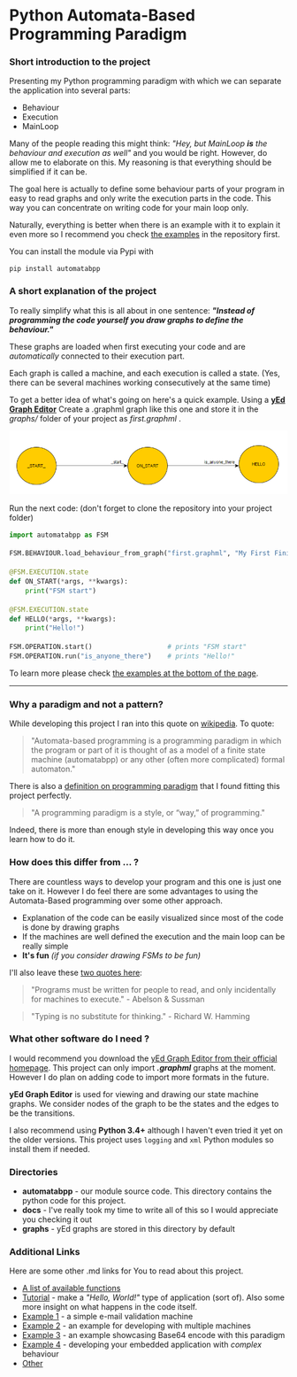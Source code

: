 # Python Automata-Based Programming Paradigm

### Short introduction to the project

Presenting my Python programming paradigm with which we can separate the application into several parts:

- Behaviour
- Execution
- MainLoop

Many of the people reading this might think: _"Hey, but MainLoop **is** the behaviour and execution as well"_ and you would be right.
However, do allow me to elaborate on this. My reasoning is that everything should be simplified if it can be.

The goal here is actually to define some behaviour parts of your program in easy to read graphs and only write the execution parts in the code.
This way you can concentrate on writing code for your main loop only.

Naturally, everything is better when there is an example with it to explain it even more so I recommend you check [the examples](#additional-links) in the repository first.

You can install the module via Pypi with

```
pip install automatabpp
```

### A short explanation of the project

To really simplify what this is all about in one sentence: ___"Instead of programming the code yourself you draw graphs to define the behaviour."___

These graphs are loaded when first executing your code and are _automatically_ connected to their execution part.

Each graph is called a machine, and each execution is called a state. (Yes, there can be several machines working consecutively at the same time)

To get a better idea of what's going on here's a quick example. Using a [__yEd Graph Editor__][4] Create a .graphml graph like this one and store it in the _graphs/_ folder of your project as _first.graphml_ .

![](./docs/images/first.png)

Run the next code: (don't forget to clone the repository into your project folder)

```python
import automatabpp as FSM

FSM.BEHAVIOUR.load_behaviour_from_graph("first.graphml", "My First Finite State Machine")

@FSM.EXECUTION.state
def ON_START(*args, **kwargs):
    print("FSM start")

@FSM.EXECUTION.state
def HELLO(*args, **kwargs):
    print("Hello!")

FSM.OPERATION.start()                   # prints "FSM start"
FSM.OPERATION.run("is_anyone_there")    # prints "Hello!"
```

To learn more please check [the examples at the bottom of the page](#additional-links).

***

### Why a paradigm and not a pattern?

While developing this project I ran into this quote on [wikipedia][1]. To quote:

> "Automata-based programming is a programming paradigm in which the program or part of it is thought of as a model of a finite state machine (automatabpp) or any other (often more complicated) formal automaton."

There is also a [definition on programming paradigm][2] that I found fitting this project perfectly.

> "A programming paradigm is a style, or “way,” of programming."

Indeed, there is more than enough style in developing this way once you learn how to do it.

### How does this differ from ... ?

There are countless ways to develop your program and this one is just one take on it.
However I do feel there are some advantages to using the Automata-Based programming over some other approach.
* Explanation of the code can be easily visualized since most of the code is done by drawing graphs
* If the machines are well defined the execution and the main loop can be really simple
* __It's fun__ _(if you consider drawing FSMs to be fun)_

I'll also leave these [two quotes here][3]:
> "Programs must be written for people to read, and only incidentally for machines to execute." - Abelson & Sussman

> "Typing is no substitute for thinking." - Richard W. Hamming

### What other software do I need ?
I would recommend you download the [yEd Graph Editor from their official homepage][4]. This project can only import ___.graphml___ graphs at the moment.
However I do plan on adding code to import more formats in the future.

__yEd Graph Editor__ is used for viewing and drawing our state machine graphs.
We consider nodes of the graph to be the states and the edges to be the transitions.

I also recommend using **Python 3.4+** although I haven't even tried it yet on the older versions. This project uses `logging` and `xml` Python modules so install them if needed.

### Directories

* **automatabpp** - our module source code. This directory contains the python code for this project.
* **docs** - I've really took my time to write all of this so I would appreciate you checking it out
* **graphs** - yEd graphs are stored in this directory by default

### Additional Links

Here are some other .md links for You to read about this project.
* [A list of available functions](docs/FSM.md)
* [Tutorial](docs/tutorial.md) - make a _"Hello, World!"_ type of application (sort of). Also some more insight on what happens in the code itself.
* [Example 1](docs/examples/example1.md) - a simple e-mail validation machine
* [Example 2](docs/examples/example2.md) - an example for developing with multiple machines
* [Example 3](docs/examples/example3.md) - an example showcasing Base64 encode with this paradigm
* [Example 4](docs/examples/example4.md) - developing your embedded application with _complex_ behaviour
* [Other](docs/other.md)


[1]: https://en.wikipedia.org/wiki/Automata-based_programming "Automata-based programming"
[2]: https://cs.lmu.edu/~ray/notes/paradigms/ "Programming Paradigms"
[3]: https://en.wikiquote.org/wiki/Programming_languages "Wikiquote - Programming languages"
[4]: https://www.yworks.com/products/yed "yWorks Homepage"
